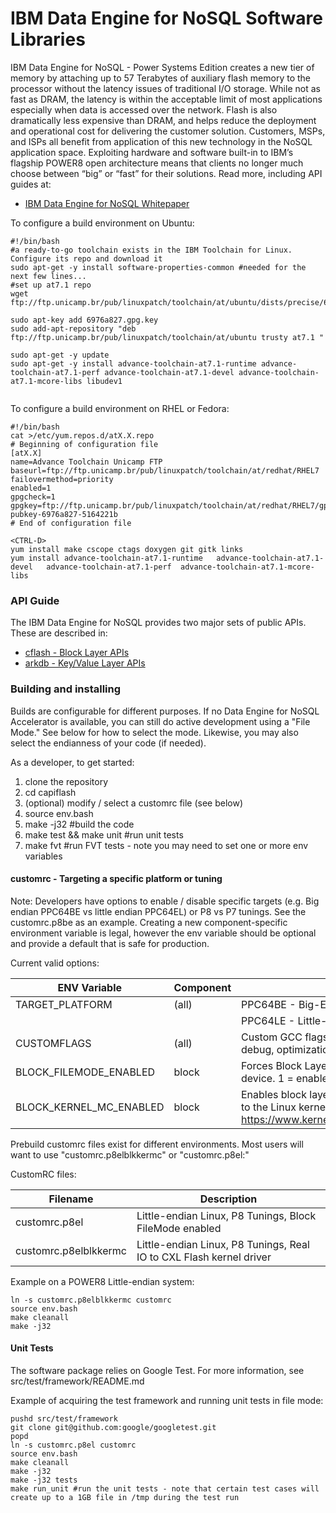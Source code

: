 IBM Data Engine for NoSQL Software Libraries
============================================

IBM Data Engine for NoSQL - Power Systems Edition creates a new tier of memory by attaching up to 57 Terabytes of auxiliary flash memory to the processor without the latency issues of traditional I/O storage. While not as fast as DRAM, the latency is within the acceptable limit of most applications especially when data is accessed over the network. Flash is also dramatically less expensive than DRAM, and helps reduce the deployment and operational cost for delivering the customer solution. Customers, MSPs, and ISPs all benefit from application of this new technology in the NoSQL application space. Exploiting hardware and software built-in to IBM’s flagship POWER8 open architecture means that clients no longer much choose between “big” or “fast” for their solutions.
Read more, including API guides at:

* [IBM Data Engine for NoSQL Whitepaper](http://ibm.biz/capiflash)

To configure a build environment on Ubuntu:
```
#!/bin/bash
#a ready-to-go toolchain exists in the IBM Toolchain for Linux. Configure its repo and download it
sudo apt-get -y install software-properties-common #needed for the next few lines...
#set up at7.1 repo
wget ftp://ftp.unicamp.br/pub/linuxpatch/toolchain/at/ubuntu/dists/precise/6976a827.gpg.key

sudo apt-key add 6976a827.gpg.key
sudo add-apt-repository "deb ftp://ftp.unicamp.br/pub/linuxpatch/toolchain/at/ubuntu trusty at7.1 "

sudo apt-get -y update
sudo apt-get -y install advance-toolchain-at7.1-runtime advance-toolchain-at7.1-perf advance-toolchain-at7.1-devel advance-toolchain-at7.1-mcore-libs libudev1
 
```

To configure a build environment on RHEL or Fedora:
```
#!/bin/bash
cat >/etc/yum.repos.d/atX.X.repo
# Beginning of configuration file
[atX.X]
name=Advance Toolchain Unicamp FTP
baseurl=ftp://ftp.unicamp.br/pub/linuxpatch/toolchain/at/redhat/RHEL7
failovermethod=priority
enabled=1
gpgcheck=1
gpgkey=ftp://ftp.unicamp.br/pub/linuxpatch/toolchain/at/redhat/RHEL7/gpg-pubkey-6976a827-5164221b
# End of configuration file

<CTRL-D>
yum install make cscope ctags doxygen git gitk links
yum install advance-toolchain-at7.1-runtime   advance-toolchain-at7.1-devel   advance-toolchain-at7.1-perf  advance-toolchain-at7.1-mcore-libs

```

### API Guide
The IBM Data Engine for NoSQL provides two major sets of public APIs. These are described in:
- [cflash - Block Layer APIs](src/block/README.md)
- [arkdb - Key/Value Layer APIs](src/kv/README.md)


### Building and installing

Builds are configurable for different purposes. If no Data Engine for NoSQL Accelerator is available, you can still do active development using a "File Mode." See below for how to select the mode. Likewise, you may also select the endianness of your code (if needed).

As a developer, to get started:
1. clone the repository
2. cd capiflash
3. (optional) modify / select a customrc file (see below)
4. source env.bash
5. make -j32 #build the code
6. make test && make unit #run unit tests
7. make fvt #run FVT tests - note you may need to set one or more env variables

#### customrc - Targeting a specific platform or tuning

Note: Developers have options to enable / disable specific targets (e.g. Big endian PPC64BE vs little endian PPC64EL) or P8 vs P7 tunings. See the customrc.p8be as an example. Creating a new component-specific environment variable is legal, however the env variable should be optional and provide a default that is safe for production.

Current valid options:

ENV Variable            | Component | Usage (BOLD = default) 
----------------------- | --------- | ------------------------
TARGET_PLATFORM         | (all)     | PPC64BE - Big-Endian Structures
                        |           | PPC64LE - Little-Endian Structures
CUSTOMFLAGS             | (all)     | Custom GCC flags. Used typically to enable P8 or P7 tunings, debug, optimization, etc.
BLOCK_FILEMODE_ENABLED  | block     | Forces Block Layer to redirect all IO to a file instead of a CAPI device. 1 = enabled, 0 = disabled
BLOCK_KERNEL_MC_ENABLED | block     | Enables block layer to communicate with cxlflash driver built in to the Linux kernel. For more information, see https://www.kernel.org/doc/Documentation/powerpc/cxlflash.txt


Prebuild customrc files exist for different environments. Most users will want to use "customrc.p8elblkkermc" or "customrc.p8el:"

CustomRC files:

Filename                | Description
----------------------- | -------------------------------------
customrc.p8el           | Little-endian Linux, P8 Tunings, Block FileMode enabled
customrc.p8elblkkermc   | Little-endian Linux, P8 Tunings, Real IO to CXL Flash kernel driver


Example on a POWER8 Little-endian system:
```
ln -s customrc.p8elblkkermc customrc
source env.bash
make cleanall
make -j32
```

#### Unit Tests

The software package relies on Google Test. For more information, see src/test/framework/README.md

Example of acquiring the test framework and running unit tests in file mode:
```
pushd src/test/framework
git clone git@github.com:google/googletest.git
popd
ln -s customrc.p8el customrc
source env.bash
make cleanall
make -j32
make -j32 tests
make run_unit #run the unit tests - note that certain test cases will create up to a 1GB file in /tmp during the test run

```
